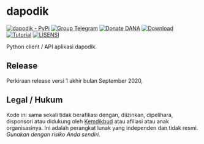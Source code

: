 # dapodik

[![dapodik - PyPi](https://img.shields.io/pypi/v/dapodik)](https://pypi.org/project/dapodik/)
[![Group Telegram](https://img.shields.io/badge/Telegram-Group-blue.svg)](https://t.me/dapodik_2021)
[![Donate DANA](https://img.shields.io/badge/Donasi-DANA-blue)](https://link.dana.id/qr/1lw2r12r)
[![Download](https://img.shields.io/badge/Download-Unduh-brightgreen)](https://github.com/hexatester/dapodik/archive/master.zip)
[![Tutorial](https://img.shields.io/badge/Tutorial-Penggunaan-informational)](https://github.com/hexatester/dapodik/wiki)
[![LISENSI](https://img.shields.io/github/license/hexatester/dapodik)](https://github.com/hexatester/dapodik/blob/master/LISENSI)

Python client / API aplikasi dapodik.

## Release

Perkiraan release versi 1 akhir bulan September 2020,

## Legal / Hukum

Kode ini sama sekali tidak berafiliasi dengan, diizinkan, dipelihara, disponsori atau didukung oleh [Kemdikbud](https://kemdikbud.go.id/) atau afiliasi atau anak organisasinya. Ini adalah perangkat lunak yang independen dan tidak resmi. _Gunakan dengan risiko Anda sendiri._
